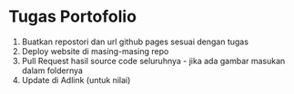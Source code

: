 # Tugas Portofolio
1. Buatkan repostori dan url github pages sesuai dengan tugas
2. Deploy website di masing-masing repo
3. Pull Request hasil source code seluruhnya - jika ada gambar masukan dalam foldernya
4. Update di Adlink (untuk nilai)